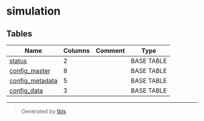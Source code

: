 # simulation

## Tables

| Name                                  | Columns | Comment | Type       |
| ------------------------------------- | ------- | ------- | ---------- |
| [status](status.md)                   | 2       |         | BASE TABLE |
| [config_master](config_master.md)     | 8       |         | BASE TABLE |
| [config_metadata](config_metadata.md) | 5       |         | BASE TABLE |
| [config_data](config_data.md)         | 3       |         | BASE TABLE |

---

> Generated by [tbls](https://github.com/k1LoW/tbls)
